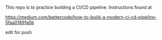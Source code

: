 This repo is to practice building a CI/CD pipeline. Instructions found at

https://medium.com/bettercode/how-to-build-a-modern-ci-cd-pipeline-5faa01891a5b

edit for push
